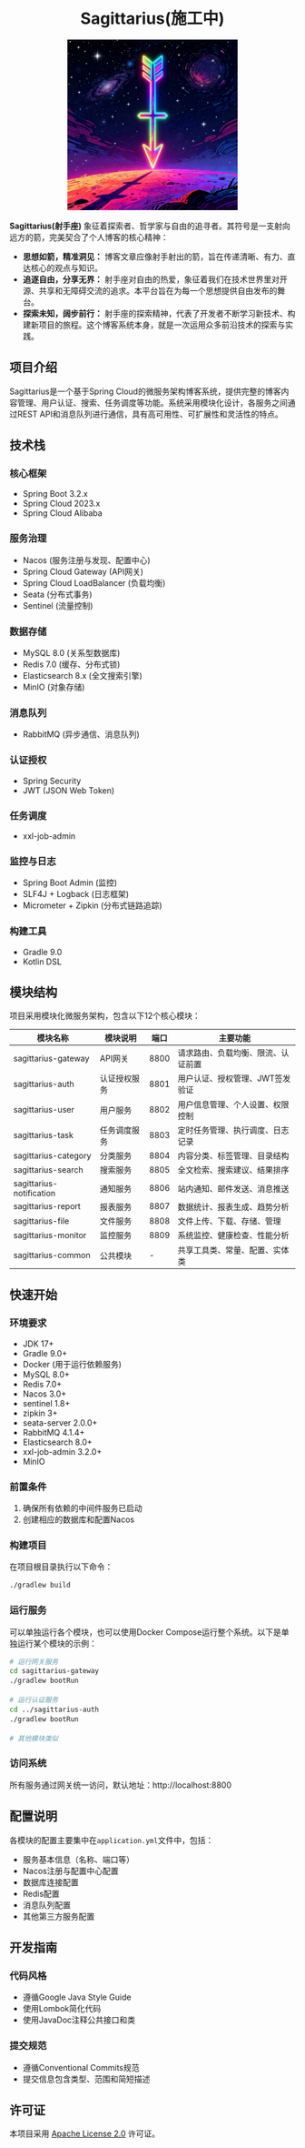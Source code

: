 <h1 align="center">Sagittarius(施工中)</h1>
<p align="center"><img src="images/background.png"></p>


**Sagittarius(射手座)** 象征着探索者、哲学家与自由的追寻者。其符号是一支射向远方的箭，完美契合了个人博客的核心精神：
- **思想如箭，精准洞见：** 博客文章应像射手射出的箭，旨在传递清晰、有力、直达核心的观点与知识。
- **追逐自由，分享无界：** 射手座对自由的热爱，象征着我们在技术世界里对开源、共享和无障碍交流的追求。本平台旨在为每一个思想提供自由发布的舞台。
- **探索未知，阔步前行：** 射手座的探索精神，代表了开发者不断学习新技术、构建新项目的旅程。这个博客系统本身，就是一次运用众多前沿技术的探索与实践。

## 项目介绍
Sagittarius是一个基于Spring Cloud的微服务架构博客系统，提供完整的博客内容管理、用户认证、搜索、任务调度等功能。系统采用模块化设计，各服务之间通过REST API和消息队列进行通信，具有高可用性、可扩展性和灵活性的特点。

## 技术栈

### 核心框架
- Spring Boot 3.2.x
- Spring Cloud 2023.x
- Spring Cloud Alibaba

### 服务治理
- Nacos (服务注册与发现、配置中心)
- Spring Cloud Gateway (API网关)
- Spring Cloud LoadBalancer (负载均衡)
- Seata (分布式事务)
- Sentinel (流量控制)

### 数据存储
- MySQL 8.0 (关系型数据库)
- Redis 7.0 (缓存、分布式锁)
- Elasticsearch 8.x (全文搜索引擎)
- MinIO (对象存储)

### 消息队列
- RabbitMQ (异步通信、消息队列)

### 认证授权
- Spring Security
- JWT (JSON Web Token)

### 任务调度
- xxl-job-admin

### 监控与日志
- Spring Boot Admin (监控)
- SLF4J + Logback (日志框架)
- Micrometer + Zipkin (分布式链路追踪)

### 构建工具
- Gradle 9.0
- Kotlin DSL

## 模块结构

项目采用模块化微服务架构，包含以下12个核心模块：

| 模块名称 | 模块说明 | 端口 | 主要功能 |
|---------|---------|------|---------|
| sagittarius-gateway | API网关 | 8800 | 请求路由、负载均衡、限流、认证前置 |
| sagittarius-auth | 认证授权服务 | 8801 | 用户认证、授权管理、JWT签发验证 |
| sagittarius-user | 用户服务 | 8802 | 用户信息管理、个人设置、权限控制 |
| sagittarius-task | 任务调度服务 | 8803 | 定时任务管理、执行调度、日志记录 |
| sagittarius-category | 分类服务 | 8804 | 内容分类、标签管理、目录结构 |
| sagittarius-search | 搜索服务 | 8805 | 全文检索、搜索建议、结果排序 |
| sagittarius-notification | 通知服务 | 8806 | 站内通知、邮件发送、消息推送 |
| sagittarius-report | 报表服务 | 8807 | 数据统计、报表生成、趋势分析 |
| sagittarius-file | 文件服务 | 8808 | 文件上传、下载、存储、管理 |
| sagittarius-monitor | 监控服务 | 8809 | 系统监控、健康检查、性能分析 |
| sagittarius-common | 公共模块 | - | 共享工具类、常量、配置、实体类 |

## 快速开始

### 环境要求
- JDK 17+ 
- Gradle 9.0+ 
- Docker (用于运行依赖服务)
- MySQL 8.0+
- Redis 7.0+
- Nacos 3.0+
- sentinel 1.8+
- zipkin 3+
- seata-server 2.0.0+
- RabbitMQ 4.1.4+
- Elasticsearch 8.0+
- xxl-job-admin 3.2.0+
- MinIO

### 前置条件
1. 确保所有依赖的中间件服务已启动
2. 创建相应的数据库和配置Nacos

### 构建项目

在项目根目录执行以下命令：

```bash
./gradlew build
```

### 运行服务

可以单独运行各个模块，也可以使用Docker Compose运行整个系统。以下是单独运行某个模块的示例：

```bash
# 运行网关服务
cd sagittarius-gateway
./gradlew bootRun

# 运行认证服务
cd ../sagittarius-auth
./gradlew bootRun

# 其他模块类似
```

### 访问系统

所有服务通过网关统一访问，默认地址：http://localhost:8800

## 配置说明

各模块的配置主要集中在`application.yml`文件中，包括：
- 服务基本信息（名称、端口等）
- Nacos注册与配置中心配置
- 数据库连接配置
- Redis配置
- 消息队列配置
- 其他第三方服务配置

## 开发指南

### 代码风格
- 遵循Google Java Style Guide
- 使用Lombok简化代码
- 使用JavaDoc注释公共接口和类

### 提交规范
- 遵循Conventional Commits规范
- 提交信息包含类型、范围和简短描述

## 许可证

本项目采用 [Apache License 2.0](LICENSE) 许可证。
